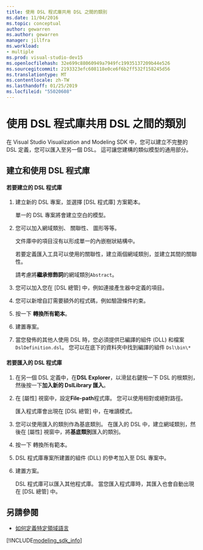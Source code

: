 ```yaml
---
title: 使用 DSL 程式庫共用 DSL 之間的類別
ms.date: 11/04/2016
ms.topic: conceptual
author: gewarren
ms.author: gewarren
manager: jillfra
ms.workload:
- multiple
ms.prod: visual-studio-dev15
ms.openlocfilehash: 32e699c88060949a7949fc19935137209b44e526
ms.sourcegitcommit: 2193323efc608118e0ce6f6b2ff532f158245d56
ms.translationtype: MT
ms.contentlocale: zh-TW
ms.lasthandoff: 01/25/2019
ms.locfileid: "55020608"
---
```

# <a name="sharing-classes-between-dsls-by-using-a-dsl-library"></a>使用 DSL 程式庫共用 DSL 之間的類別
在 Visual Studio Visualization and Modeling SDK 中，您可以建立不完整的 DSL 定義，您可以匯入至另一個 DSL。 這可讓您建構的類似模型的通用部分。

## <a name="creating-and-using-dsl-libraries"></a>建立和使用 DSL 程式庫

#### <a name="to-create-a-dsl-library"></a>若要建立的 DSL 程式庫

1.  建立新的 DSL 專案，並選擇 [DSL 程式庫] 方案範本。

     單一的 DSL 專案將會建立空白的模型。

2.  您可以加入網域類別、 關聯性、 圖形等等。

     文件庫中的項目沒有以形成單一的內嵌樹狀結構中。

     若要定義匯入工具可以使用的關聯性，建立兩個網域類別，並建立其間的關聯性。

     請考慮將**繼承修飾詞**的網域類別`Abstract`。

3.  您可以加入您在 [DSL 總管] 中，例如連接產生器中定義的項目。

4.  您可以新增自訂需要額外的程式碼，例如驗證條件約束。

5.  按一下 **轉換所有範本**。

6.  建置專案。

7.  當您發佈的其他人使用 DSL 時，您必須提供已編譯的組件 (DLL) 和檔案`DslDefinition.dsl`。 您可以在底下的資料夾中找到編譯的組件 `Dsl\bin\*`

#### <a name="to-import-a-dsl-library"></a>若要匯入的 DSL 程式庫

1. 在另一個 DSL 定義中，在**DSL Explorer**，以滑鼠右鍵按一下 DSL 的根類別，然後按一下**加入新的 DslLibrary 匯入**。

2. 在 [屬性] 視窗中，設定**File-path**程式庫。 您可以使用相對或絕對路徑。

    匯入程式庫會出現在 [DSL 總管] 中，在唯讀模式。

3. 您可以使用匯入的類別作為基底類別。 在匯入的 DSL 中，建立網域類別，然後在 [屬性] 視窗中，將**基底類別**匯入的類別。

4. 按一下 轉換所有範本。

5. DSL 程式庫專案所建置的組件 (DLL) 的參考加入至 DSL 專案中。

6. 建置方案。

   DSL 程式庫可以匯入其他程式庫。 當您匯入程式庫時，其匯入也會自動出現在 [DSL 總管] 中。

## <a name="see-also"></a>另請參閱

- [如何定義特定領域語言](../modeling/how-to-define-a-domain-specific-language.md)

[!INCLUDE[modeling_sdk_info](includes/modeling_sdk_info.md)]
